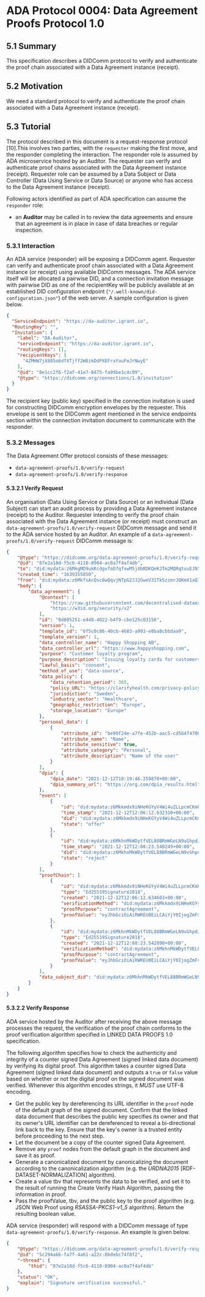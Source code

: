 # ADA Protocol 0004: Data Agreement Proofs Protocol 1.0

## 5.1	Summary

This specification describes a DIDComm protocol to verify and authenticate the proof chain associated with a Data Agreement instance (receipt).

## 5.2	Motivation

We need a standard protocol to verify and authenticate the proof chain associated with a Data Agreement instance (receipt).


## 5.3	Tutorial

The protocol described in this document is a request-response protocol [10].This involves two parties, with the `requester` making the first move, and the responder completing the interaction. The responder role is assumed by ADA microservice hosted by an Auditor. The requester can verify and authenticate proof chains associated with the Data Agreement instance (receipt). Requester role can be assumed by a Data Subject or Data Controller (Data Using Service or Data Source) or anyone who has access to the Data Agreement instance (receipt).

Following actors identified as part of ADA specification can assume the `responder` role:

* an **Auditor** may be called in to review the data agreements and ensure that an agreement is in place in case of data breaches or regular inspection.

### 5.3.1	Interaction

An ADA service (responder) will be exposing a DIDComm agent. Requester can verify and authenticate proof chain associated with a Data Agreement instance (or receipt) using available DIDComm messages. The ADA service itself will be allocated a pairwise DID, and a connection invitation message with pairwise DID as one of the recipientKey will be publicly available at an established DID configuration endpoint (`"/.well-known/did-configuration.json"`) of the web server.  A sample configuration is given below.

```json
{
  "ServiceEndpoint": "https://da-auditor.igrant.io",
  "RoutingKey": "",
  "Invitation": {
    "label": "DA-Auditor",
    "serviceEndpoint": "https://da-auditor.igrant.io",
    "routingKeys": [],
    "recipientKeys": [
      "4ZMHW7jX885o6dfXTjff2W8zkDdPXEFrxYauFmJrNwyE"
    ],
    "@id": "8e1cc2f6-f2af-41e7-8475-fa99be1c4c99",
    "@type": "https://didcomm.org/connections/1.0/invitation"
  }
}
```



The recipient key (public key) specified in the connection invitation is used for constructing DIDComm encryption envelopes by the requester. This envelope is sent to the DIDComm agent mentioned in the service endpoints section within the connection invitation document to communicate with the responder.

### 5.3.2	Messages

The Data Agreement Offer protocol consists of these messages:

* `data-agreement-proofs/1.0/verify-request`
* `data-agreement-proofs/1.0/verify-response`

#### 5.3.2.1	Verify Request

An organisation (Data Using Service or Data Source) or an individual (Data Subject) can start an audit process by providing a Data Agreement instance (receipt) to the Auditor. Requester intending to verify the proof chain associated with the Data Agreement instance (or receipt) must construct an `data-agreement-proofs/1.0/verify-request` DIDComm message and send it to the ADA service hosted by an Auditor. An example of a `data-agreement-proofs/1.0/verify-request` DIDComm message is:

```json
{
    "@type": "https://didcomm.org/data-agreement-proofs/1.0/verify-request",
    "@id": "87e2a18d-f5c6-4110-8904-ac0a7f4af4db",
    "to": "did:mydata:z6MkgMD9ukKcdgvfoD7qfxwM5jXbRDKQeKJTm2MQRqtuuEJN",
    "created_time": "1639355850",
    "from": "did:mydata:z6MkfsAcQsc8wQqvjNTpG2JJ2GweV31Tk5zzmrJQKmX1aQ7a",
    "body": {
        "data_agreement": {
            "@context": [
                "https://raw.githubusercontent.com/decentralised-dataexchange/automated-data-agreements/main/interface-specs/data-agreement-schema/v1/data-agreement-schema-context.jsonld",
                "https://w3id.org/security/v2"
            ],
            "id": "0d805251-e448-4022-b4f9-cbe125c03156",
            "version": 1,
            "template_id": "6f5c0c86-40cb-4683-a993-e8ba8cbbdaa9",
            "template_version": 1,
            "data_controller_name": "Happy Shopping AB",
            "data_controller_url": "https://www.happyshopping.com",
            "purpose": "Customer loyalty program",
            "purpose_description": "Issuing loyalty cards for customers.",
            "lawful_basis": "consent",
            "method_of_use": "data-source",
            "data_policy": {
                "data_retention_period": 365,
                "policy_URL": "https://clarifyhealth.com/privacy-policy/",
                "jurisdiction": "Sweden",
                "industry_sector": "Healthcare",
                "geographic_restriction": "Europe",
                "storage_location": "Europe"
            },
            "personal_data": [
                {
                    "attribute_id": "be99f24e-a7fe-452b-aac5-cd564f4700b6",
                    "attribute_name": "Name",
                    "attribute_sensitive": true,
                    "attribute_category": "Personal",
                    "attribute_description": "Name of the user"
                }
            ],
            "dpia": {
                "dpia_date": "2021-12-12T10:19:46.259870+00:00",
                "dpia_summary_url": "https://org.com/dpia_results.html"
            },
            "event": [
                {
                    "id": "did:mydata:z6Mkkmdx9iNHeKGYyV4Wi4uZLLpcmCKmh8uw369a6xGrY4iX#1",
                    "time_stamp": "2021-12-12T12:06:12.632310+00:00",
                    "did": "did:mydata:z6Mkkmdx9iNHeKGYyV4Wi4uZLLpcmCKmh8uw369a6xGrY4iX",
                    "state": "offer"
                },
                {
                    "id": "did:mydata:z6MkhnMkWDytfVEL88BRmWGeLN9vGhpdJ612QTgVMt1agqND#2",
                    "time_stamp": "2021-12-12T12:08:23.540249+00:00",
                    "did": "did:mydata:z6MkhnMkWDytfVEL88BRmWGeLN9vGhpdJ612QTgVMt1agqND",
                    "state": "reject"
                }
            ],
            "proofChain": [
                {
                    "id": "did:mydata:z6Mkkmdx9iNHeKGYyV4Wi4uZLLpcmCKmh8uw369a6xGrY4iX#1",
                    "type": "Ed25519Signature2018",
                    "created": "2021-12-12T12:06:12.634603+00:00",
                    "verificationMethod": "did:mydata:z6Mkkmdx9iNHeKGYyV4Wi4uZLLpcmCKmh8uw369a6xGrY4iX",
                    "proofPurpose": "contractAgreement",
                    "proofValue": "eyJhbGciOiAiRWREU0EiLCAiYjY0IjogZmFsc2UsICJjcml0IjogWyJiNjQiXX0..mOVJ95ax3ChixWzsbK79gCPGCqB0BrMJZza5Fu_BUTn7UwFT_CVXr6OAZeTui3QejoTLgQiIOqAWXcH23AHzCQ"
                },
                {
                    "id": "did:mydata:z6MkhnMkWDytfVEL88BRmWGeLN9vGhpdJ612QTgVMt1agqND#2",
                    "type": "Ed25519Signature2018",
                    "created": "2021-12-12T12:08:23.542890+00:00",
                    "verificationMethod": "did:mydata:z6MkhnMkWDytfVEL88BRmWGeLN9vGhpdJ612QTgVMt1agqND",
                    "proofPurpose": "contractAgreement",
                    "proofValue": "eyJhbGciOiAiRWREU0EiLCAiYjY0IjogZmFsc2UsICJjcml0IjogWyJiNjQiXX0..7vx_Tk_IjKxqe16VygonM9jl61h5karcHX_scz6UN5qaSVQG1A4tz8GDkGn-OqRi8oqb2-gfc4hv4aNCwqkBCQ"
                }
            ],
            "data_subject_did": "did:mydata:z6MkhnMkWDytfVEL88BRmWGeLN9vGhpdJ612QTgVMt1agqND"
        }
    }
}
```



#### 5.3.2.2	Verify Response

ADA service hosted by the Auditor after receiving the above message processes the request, the verification of the proof chain conforms to the proof verification algorithm specified in LINKED DATA PROOFS 1.0 specification.

The following algorithm specifies how to check the authenticity and integrity of a counter signed Data Agreement (signed linked data document) by verifying its digital proof. This algorithm takes a counter signed Data Agreement (signed linked data document) and outputs a `true` or `false` value based on whether or not the digital proof on the signed document was verified. Whenever this algorithm encodes strings, it _MUST_ use UTF-8 encoding.

* Get the public key by dereferencing its URL identifier in the `proof` node of the default graph of the signed document. Confirm that the linked data document that describes the public key specifies its owner and that its owner's URL identifier can be dereferenced to reveal a bi-directional link back to the key. Ensure that the key's owner is a trusted entity before proceeding to the next step.
* Let the document be a copy of the counter signed Data Agreement.
* Remove any `proof` nodes from the default graph in the document and save it as proof.
* Generate a canonicalized document by canonicalizing the document according to the canonicalization algorithm (e.g. the _URDNA2015_ [RDF-DATASET-NORMALIZATION] algorithm).
* Create a value tbv that represents the data to be verified, and set it to the result of running the Create Verify Hash Algorithm, passing the information in proof.
* Pass the proofValue, tbv, and the public key to the proof algorithm (e.g. JSON Web Proof using _RSASSA-PKCS1-v1_5_ algorithm). Return the resulting boolean value.

ADA service (responder) will respond with a DIDComm message of type `data-agreement-proofs/1.0/verify-response`. An example is given below.


```json
{
    "@type": "https://didcomm.org/data-agreement-proofs/1.0/verify-response",
    "@id": "5c294a66-fa7f-4a61-a22c-8bdebc74f8f2",
    "~thread": {
        "thid": "87e2a18d-f5c6-4110-8904-ac0a7f4af4db"
    },
    "status": "OK",
    "explain": "Signature verification successful."
}
```
